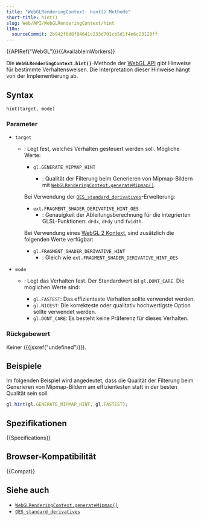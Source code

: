 ```yaml
---
title: "WebGLRenderingContext: hint() Methode"
short-title: hint()
slug: Web/API/WebGLRenderingContext/hint
l10n:
  sourceCommit: 2b942f0d8f84641c233d701cb5d1f4e6c23120ff
---
```


{{APIRef("WebGL")}}{{AvailableInWorkers}}

Die **`WebGLRenderingContext.hint()`**-Methode der [WebGL API](/de/docs/Web/API/WebGL_API) gibt Hinweise für bestimmte Verhaltensweisen. Die Interpretation dieser Hinweise hängt von der Implementierung ab.

## Syntax

```js-nolint
hint(target, mode)
```

### Parameter

- `target`

  - : Legt fest, welches Verhalten gesteuert werden soll. Mögliche Werte:

    - `gl.GENERATE_MIPMAP_HINT`

      - : Qualität der Filterung beim Generieren von Mipmap-Bildern mit [`WebGLRenderingContext.generateMipmap()`](/de/docs/Web/API/WebGLRenderingContext/generateMipmap).

    Bei Verwendung der [`OES_standard_derivatives`](/de/docs/Web/API/OES_standard_derivatives)-Erweiterung:

    - `ext.FRAGMENT_SHADER_DERIVATIVE_HINT_OES`
      - : Genauigkeit der Ableitungsberechnung für die integrierten GLSL-Funktionen: `dFdx`,
        `dFdy` und `fwidth`.

    Bei Verwendung eines [WebGL 2 Kontext](/de/docs/Web/API/WebGL2RenderingContext),
    sind zusätzlich die folgenden Werte verfügbar:

    - `gl.FRAGMENT_SHADER_DERIVATIVE_HINT`
      - : Gleich wie `ext.FRAGMENT_SHADER_DERIVATIVE_HINT_OES`

- `mode`

  - : Legt das Verhalten fest. Der Standardwert ist `gl.DONT_CARE`. Die möglichen
    Werte sind:

    - `gl.FASTEST`: Das effizienteste Verhalten sollte verwendet werden.
    - `gl.NICEST`: Die korrekteste oder qualitativ hochwertigste Option sollte
      verwendet werden.
    - `gl.DONT_CARE`: Es besteht keine Präferenz für dieses Verhalten.

### Rückgabewert

Keiner ({{jsxref("undefined")}}).

## Beispiele

Im folgenden Beispiel wird angedeutet, dass die Qualität der Filterung beim Generieren von Mipmap-Bildern am effizientesten statt in der besten Qualität sein soll.

```js
gl.hint(gl.GENERATE_MIPMAP_HINT, gl.FASTEST);
```

## Spezifikationen

{{Specifications}}

## Browser-Kompatibilität

{{Compat}}

## Siehe auch

- [`WebGLRenderingContext.generateMipmap()`](/de/docs/Web/API/WebGLRenderingContext/generateMipmap)
- [`OES_standard_derivatives`](/de/docs/Web/API/OES_standard_derivatives)
